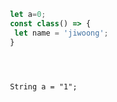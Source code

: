 ```javascript
 let a=0;
 const class() => {
  let name = 'jiwoong';
 }




```


<pre>
<code>
 String a = "1";
</code>
</pre>
